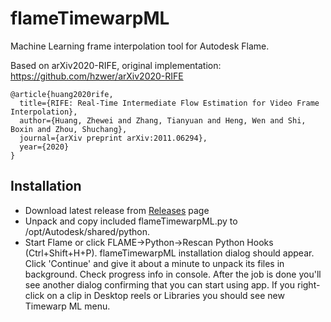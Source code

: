 # flameTimewarpML
Machine Learning frame interpolation tool for Autodesk Flame.  

Based on arXiv2020-RIFE, original implementation: https://github.com/hzwer/arXiv2020-RIFE
```
@article{huang2020rife,
  title={RIFE: Real-Time Intermediate Flow Estimation for Video Frame Interpolation},
  author={Huang, Zhewei and Zhang, Tianyuan and Heng, Wen and Shi, Boxin and Zhou, Shuchang},
  journal={arXiv preprint arXiv:2011.06294},
  year={2020}
}
```
## Installation

* Download latest release from [Releases](https://github.com/talosh/flameTimewarpML/releases) page
* Unpack and copy included flameTimewarpML.py to /opt/Autodesk/shared/python.
* Start Flame or click FLAME->Python->Rescan Python Hooks (Ctrl+Shift+H+P). flameTimewarpML installation dialog should appear. Click 'Continue' and give it about a minute to unpack its files in background. Check progress info in console. After the job is done you'll see another dialog confirming that you can start using app. If you right-click on a clip in Desktop reels or Libraries you should see new Timewarp ML menu.
